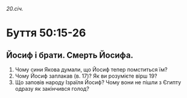 
_20.січ._

# Буття 50:15-26

## Йосиф і брати. Смерть Йосифа.
1. Чому сини Якова думали, що Йосиф тепер помститься їм?
2. Чому Йосиф заплакав (в. 17)? Як ви розумієте вірш 19?
3. Що заповів народу Ізраїля Йосиф? Чому вони не пішли з Єгипту одразу як закінчився голод?
